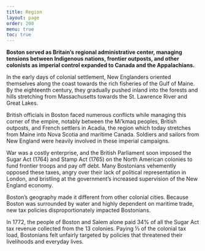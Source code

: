 ```yaml
---
title: Region
layout: page
order: 200
menu: true
toc: true
---
```


**Boston served as Britain’s regional administrative center, managing tensions between Indigenous nations, frontier outposts, and other colonists as imperial control expanded to Canada and the Appalachians.**

In the early days of colonial settlement, New Englanders oriented themselves along the coast towards the rich fisheries of the Gulf of Maine. By the eighteenth century, they gradually pushed inland into the forests and hills stretching from Massachusetts towards the St. Lawrence River and Great Lakes. 

British officials in Boston faced numerous conflicts while managing this corner of the empire, notably between the Mi’kmaq peoples, British outposts, and French settlers in Acadia, the region which today stretches from Maine into Nova Scotia and maritime Canada. Soldiers and sailors from New England were heavily involved in these imperial campaigns.

War was a costly enterprise, and the British Parliament soon imposed the Sugar Act (1764) and Stamp Act (1765) on the North American colonies to fund frontier troops and pay off debt. Many Bostonians vehemently opposed these taxes, angry over their lack of political representation in London, and bristling at the government’s increased supervision of the New England economy.

<div class="guidepost">

Boston’s geography made it different from other colonial cities. Because Boston was surrounded by water and highly dependent on maritime trade, new tax policies disproportionately impacted Bostonians.  

In 1772, the people of Boston and Salem alone paid 34% of all the Sugar Act tax revenue collected from the 13 colonies. Paying ⅓ of the colonial tax load, Bostonians felt unfairly targeted by policies that threatened their livelihoods and everyday lives.

</div>
